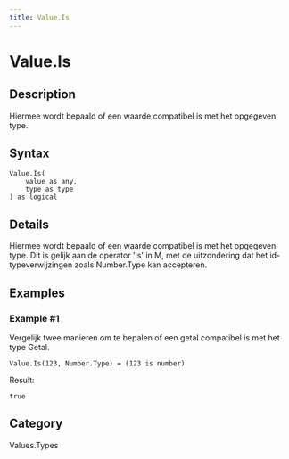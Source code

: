 ```yaml
---
title: Value.Is
---
```


# Value.Is


## Description

Hiermee wordt bepaald of een waarde compatibel is met het opgegeven type.


## Syntax

```powerquery
Value.Is(
    value as any,
    type as type
) as logical
```


## Details

Hiermee wordt bepaald of een waarde compatibel is met het opgegeven type. Dit is gelijk aan de operator 'is' in M, met de uitzondering dat het id-typeverwijzingen zoals Number.Type kan accepteren.


## Examples

### Example #1 
Vergelijk twee manieren om te bepalen of een getal compatibel is met het type Getal.
```powerquery
Value.Is(123, Number.Type) = (123 is number)
```

Result: 
```powerquery
true
```




## Category
Values.Types
